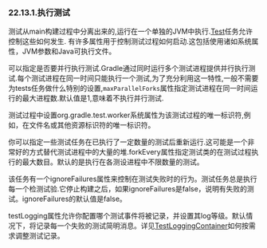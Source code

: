 ### 22.13.1.执行测试
测试从main构建过程中分离出来的,运行在一个单独的JVM中执行.[Test](https://docs.gradle.org/current/dsl/org.gradle.api.tasks.testing.Test.html)任务允许控制这些如何发生. 有许多属性用于控制测试过程如何启动.这包括使用诸如系统属性，JVM参数和Java可执行文件。

可以指定是否要并行执行测试.Gradle通过同时运行多个测试进程提供并行执行测试.每个测试进程在同一时间只能执行一个测试,为了充分利用这一特性,一般不需要为tests任务做什么特别的设置,`maxParallelForks`属性指定测试进程在同一时间运行的最大进程数.默认值是1,意味着不执行并行测试.

测试过程中设置org.gradle.test.worker系统属性为该测试过程的唯一标识符,例如，在文件名或其他资源标识符的唯一标识符。

你可以指定一些测试任务在已执行了一定数量的测试后重新运行.这可能是一个非常好的方式替代测试进程中的大量的堆.forkEvery属性指定测试类的在测试过程执行的最大数目。默认的是执行在各测设进程中不限数量的测试。

该任务有一个ignoreFailures属性来控制在测试失败时的行为。测试任务总是执行每一个检测试验.它停止构建之后，如果ignoreFailures是false，说明有失败的测试。ignoreFailures的默认值是false。

testLogging属性允许你配置哪个测试事件将被记录，并设置其log等级。默认情况下，将记录每一个失败的测试简明消息。详见[TestLoggingContainer](https://docs.gradle.org/current/dsl/org.gradle.api.tasks.testing.logging.TestLoggingContainer.html)如何按需求调整测试记录。
